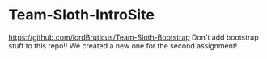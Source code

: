 # Team-Sloth-IntroSite
https://github.com/lordBruticus/Team-Sloth-Bootstrap
Don't add bootstrap stuff to this repo!! We created a new one for the second assignment!
